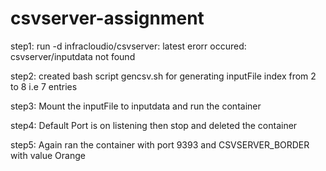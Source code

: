 # csvserver-assignment
step1: run -d infracloudio/csvserver: latest
        erorr occured: csvserver/inputdata not found

step2: created bash script gencsv.sh for generating inputFile index from 2 to 8 i.e 7 entries

step3: Mount the inputFile to inputdata and run the container

step4: Default Port is on listening then stop and deleted the container

step5: Again ran the container with port 9393 and CSVSERVER_BORDER with value Orange